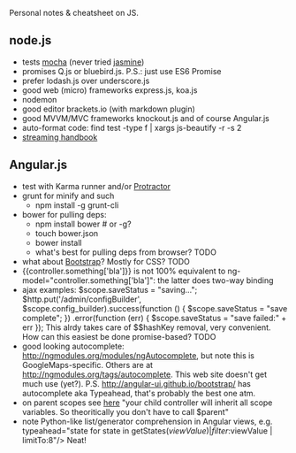 Personal notes & cheatsheet on JS.

node.js
---
* tests [mocha](https://www.npmjs.org/package/mocha) (never tried [jasmine](https://www.npmjs.org/package/jasmine-node))
* promises Q.js or bluebird.js. P.S.: just use ES6 Promise
* prefer lodash.js over underscore.js
* good web (micro) frameworks express.js, koa.js
* nodemon
* good editor brackets.io (with markdown plugin)
* good MVVM/MVC frameworks knockout.js and of course Angular.js
* auto-format code: find test -type f | xargs js-beautify -r -s 2
* [streaming handbook](https://github.com/substack/stream-handbook)

Angular.js
---
* test with Karma runner and/or [Protractor](https://github.com/angular/protractor)
* grunt for minify and such
  - npm install -g grunt-cli
* bower for pulling deps: 
  - npm install bower # or -g?
  - touch bower.json
  - bower install
  - what's best for pulling deps from browser? TODO
* what about [Bootstrap](http://getbootstrap.com/)? Mostly for CSS? TODO
* {{controller.something['bla']}} is not 100% equivalent to ng-model="controller.something['bla']": the latter does
  two-way binding
* ajax examples:
      $scope.saveStatus = "saving...";
      $http.put('/admin/configBuilder', $scope.config_builder).success(function () {
        $scope.saveStatus = "save complete";
      })
      .error(function (err) {
        $scope.saveStatus = "save failed:" + err
      });
   This alrdy takes care of $$hashKey removal, very convenient. How can this easiest be done promise-based? TODO
* good looking autocomplete: http://ngmodules.org/modules/ngAutocomplete, but note this is GoogleMaps-specific. Others
  are at http://ngmodules.org/tags/autocomplete. This web site doesn't get much use (yet?).
  P.S. http://angular-ui.github.io/bootstrap/ has autocomplete aka Typeahead, that's probably the best one atm.
* on parent scopes see [here](http://stackoverflow.com/questions/21453697/angularjs-access-parent-scope-from-child-controller)
  "your child controller will inherit all scope variables. So theoritically you don't have to call $parent"
* note Python-like list/generator comprehension in Angular views, e.g.
      typeahead="state for state in getStates($viewValue) | filter:$viewValue | limitTo:8"/>
  Neat!

